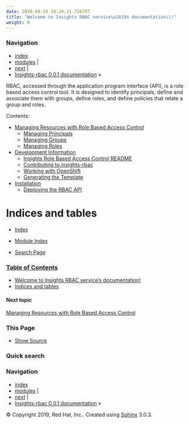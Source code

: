 ```yaml
---
date: 2020-08-24 20:29:21.726797
title: "Welcome to Insights RBAC service\u2019s documentation\\!"
weight: 0
---
```

### Navigation

  - [index](genindex/ "General Index")
  - [modules](py-modindex/ "Python Module Index")
    |
  - [next](management/ "Managing Resources with Role Based Access Control")
    |
  - [Insights-rbac 0.0.1 documentation](#) »


RBAC, accessed through the application program interface (API), is a
role based access control tool. It is designed to identify principals,
define and associate them with groups, define roles, and define policies
that relate a group and roles.

Contents: 

  - [Managing Resources with Role Based Access Control](management/)
      - [Managing Principals](management/#managing-principals)
      - [Managing Groups](management/#managing-groups)
      - [Managing Roles](management/#managing-roles)
  - [Development Information](development/)
      - [Insights Role Based Access Control README](README/)
      - [Contributing to insights-rbac](CONTRIBUTING/)
      - [Working with OpenShift](openshift/)
      - [Generating the Template](openshift/#generating-the-template)
  - [Installation](install/)
      - [Deploying the RBAC API](install/#deploying-the-rbac-api)

# Indices and tables

  - [ Index ](genindex/)

  - [ Module Index ](py-modindex/)

  - [ Search Page ](search/)

### [Table of Contents](#)

  - [Welcome to Insights RBAC service’s documentation\!](#)
  - [Indices and tables](#indices-and-tables)

#### Next topic

[Managing Resources with Role Based Access
Control](management/ "next chapter")

### This Page

  - [Show Source](_sources/index.rst.txt)

### Quick search

### Navigation

  - [index](genindex/ "General Index")
  - [modules](py-modindex/ "Python Module Index")
    |
  - [next](management/ "Managing Resources with Role Based Access Control")
    |
  - [Insights-rbac 0.0.1 documentation](#) »

© Copyright 2019, Red Hat, Inc.. Created using
[Sphinx](http://sphinx-doc.org/) 3.0.3.
